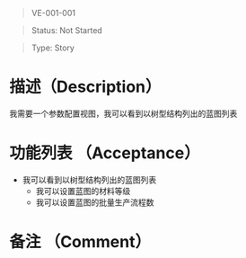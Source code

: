 > VE-001-001

> Status: Not Started

> Type: Story

# 描述（Description）
我需要一个参数配置视图，我可以看到以树型结构列出的蓝图列表

# 功能列表 （Acceptance）
* 我可以看到以树型结构列出的蓝图列表
  * 我可以设置蓝图的材料等级
  * 我可以设置蓝图的批量生产流程数

# 备注 （Comment）

